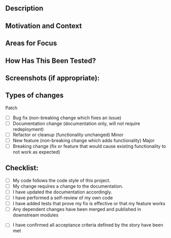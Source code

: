 <!--- Provide a general summary of your changes in the Title above -->

## Description
<!--- Give a summary of the change. -->

## Motivation and Context
<!--- Why is this change required? What problem does it solve? -->

## Areas for Focus
<!--- if applicable, call out areas where you think a reviewer should give extra focus --->
<!--- perhaps an edge case scenario you're not sure how to handle, a design decision you made because you weren't sure what the right decision was, a test that you notice fails sometimes, etc --->

## How Has This Been Tested?
<!--- Describe how you tested your changes (including automated tests run and manual testing done) in enough detail that a reviewer can reproduce. -->

## Screenshots (if appropriate):

## Types of changes
<!--- What types of changes does your code introduce? Put an `x` in all the boxes that apply: -->
Patch
- [ ] Bug fix (non-breaking change which fixes an issue)
- [ ] Documentation change (documentation only, will not require redeployment)
- [ ] Refactor or cleanup (functionality unchanged)
Minor
- [ ] New feature (non-breaking change which adds functionality)
Major
- [ ] Breaking change (fix or feature that would cause existing functionality to not work as expected)

## Checklist:
<!--- Go over all the following points, and put an `x` in all the boxes that apply. -->
<!--- If any do not apply, leave a description indicating why -->
- [ ] My code follows the code style of this project.
- [ ] My change requires a change to the documentation.
- [ ] I have updated the documentation accordingly.
- [ ] I have performed a self-review of my own code
- [ ] I have added tests that prove my fix is effective or that my feature works
- [ ] Any dependent changes have been merged and published in downstream modules
<!-- - [ ] My change requires a version increment in gradle.properties -->
<!-- - [ ] My change requires redeployment of the API Gateway Deployment after the pipeline succeeds -->
- [ ] I have confirmed all acceptance criteria defined by the story have been met